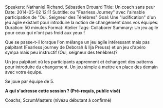 Speakers: Nathaniel Richand, Sébastien Drouard
Title: Un coach sans peur
Date: 2014-05-02 12:11
Subtitle: ou "Fearless Journey" avec l'aimable participation de "Oui, Seigneur des Ténèbres"
Goal: Une "ludification" d'un jeu agile existant pour introduire la notion de changement dans vos équipes. 
Duration: 50 minutes
Format: Atelier
Tags: Collaborer
Summary: Un jeu agile pour ceux qui n'ont pas froid aux yeux !

Que se passe-t-il lorsque l'on mélange un jeu agile intéressant mais pas palpitant (Fearless journey de Deborah & Ilja Preuss) et un jeu d'apéro sympa mais peu instructif (Oui, seigneur des ténèbres)?

Un jeu palpitant où les participants apprennent et échangent des patterns pour introduire du changement. Un jeu simple à mettre en place dès demain avec votre équipe.

Se joue par équipe de 5.

**A qui s'adresse cette session ? (Pré-requis, public visé)**

Coachs, ScrumMasters (niveau débutant à confirmé)
